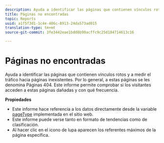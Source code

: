 ```yaml
---
description: Ayuda a identificar las páginas que contienen vínculos rotos y a medir el tráfico hacia páginas inexistentes. Por lo general, a estas páginas se les denomina Páginas 404. Este informe permite comprobar si los visitantes acceden a estas páginas dañadas y con qué frecuencia.
title: Páginas no encontradas
topic: Reports
uuid: a1f5f3d1-1c4e-486c-8913-24da573ad015
translation-type: tm+mt
source-git-commit: 3fe3442eae1bdd8b90acffc9c25d184714613c16

---
```



# Páginas no encontradas

Ayuda a identificar las páginas que contienen vínculos rotos y a medir el tráfico hacia páginas inexistentes. Por lo general, a estas páginas se les denomina Páginas 404. Este informe permite comprobar si los visitantes acceden a estas páginas dañadas y con qué frecuencia.

**Propiedades**

* Este informe hace referencia a los datos directamente desde la variable [pageType](https://docs.adobe.com/content/help/en/analytics/implementation/vars/page-vars/pagetype.html) implementada en el sitio web.
* Este informe puede verse tanto en formato de tendencias como de clasificación.
* Al hacer clic en el icono de lupa aparecen los referentes máximos de la página específica.

